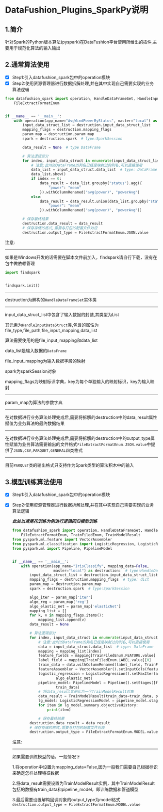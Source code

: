 # DataFushion_Plugins_SparkPy说明

## 1.简介

针对Spark的Python版本算法(pyspark)在DataFushion平台使用所给出的插件,主要用于规范化算法的输入输出

## 2.通常算法使用

- [x] Step1:引入datafushion_spark包中的operation模块
- [x] Step2:使用资源管理器进行数据拆解处理,并在其中实现自己需要实现的业务算法逻辑

```python
from datafushion_spark import operation, HandleDataFrameSet, HandleInputDataStruct, DataFrame, SparkSession, \
    FileExtractFormatEnum


if __name__ == '__main__':
    with operation(app_name="AvgWindPowerByStatus", master="local") as destruction:  # type:HandleDataFrameSet
        input_data_struct_list = destruction.input_data_struct_list
        mapping_flags = destruction.mapping_flags
        param_map = destruction.param_map
        spark = destruction.spark  # type:SparkSession

        data_result = None  # type DataFrame

        # 算法逻辑部分
        for index, input_data_struct in enumerate(input_data_struct_list):  # type: HandleInputDataStruct
            # 注意:此时的DataFrame的列名已经是映射过的列名,可以直接使用
            data_list = input_data_struct.data_list  # type: DataFrame
            data_list.show()
            if index == 0:
                data_result = data_list.groupby("status").agg({
                    "power": "mean"
                }).withColumnRenamed("avg(power)", "powerAvg")
            else:
                data_result = data_result.union(data_list.groupby("status").agg({
                    "power": "mean"
                }).withColumnRenamed("avg(power)", "powerAvg"))

        # 保存最终结果
        destruction.data_result = data_result
        # 保存存储的格式,需要与打包的配置文件对应
        destruction.output_type = FileExtractFormatEnum.JSON.value
```

注意:

------

如果是Windows开发的话需要在脚本文件前加入，findspark请自行下载，没有在包中做依赖管理

```python
import findspark


findspark.init()
```



------

destruction为解构的`HandleDataFrameSet`实体类

------

input_data_struct_list中包含了输入数据的封装,其类型为List

其元素为`HandleInputDataStruct`类,包含的属性为file_type,file_path,file_input_mapping,data_list

算法需要使用的是file_input_mapping和data_list

data_list是输入数据的`DataFrame`

file_input_mapping为输入数据字段的映射

spark为sparkSession对象

mapping_flags为映射标识字典，key为每个单独输入的映射标识，key为输入映射

------

param_map为算法的参数字典

------

在对数据进行业务算法处理完成后,需要将拆解的destruction中的data_result属性赋值为业务算法的最终数据结果

------

在对数据进行业务算法处理完成后,需要将拆解的destruction中的output_type属性赋值为业务算法需要输出的文件格式`FileExtractFormatEnum.JSON.value`中提供了`JSON,CSV,PARQUET,GENERAL`四类格式

------

目前`PARQUET`类的输出格式只支持作为Spark类型的算法积木中的输入

## 3.模型训练算法使用

- [x] Step1:引入datafushion_spark包中的operation模块

- [x] Step2:使用资源管理器进行数据拆解处理,并在其中实现自己需要实现的业务算法逻辑

  ***此处以鸢尾花训练为例进行逻辑回归模型训练***

  ```python
  from datafushion_spark import operation, HandleDataFrameSet, HandleInputDataStruct, DataFrame, SparkSession, \
      FileExtractFormatEnum, TrainFiledEnum, TrainModelResult
  from pyspark.ml.feature import VectorAssembler
  from pyspark.ml.classification import LogisticRegression, LogisticRegressionModel
  from pyspark.ml import Pipeline, PipelineModel
  
  
  if __name__ == '__main__':
      with operation(app_name="IrisClassify", mapping_data=False,
                     master="local") as destruction:  # type:HandleDataFrameSet
          input_data_struct_list = destruction.input_data_struct_list
          mapping_flags = destruction.mapping_flags  # type: dict
          param_map = destruction.param_map
          spark = destruction.spark  # type:SparkSession
  
          algo_iter = param_map['iter']
          algo_reg = param_map['reg']
          algo_elastic_net = param_map['elasticNet']
          mapping_list = []
          for k, v in mapping_flags.items():
              mapping_list.append(v)
          data_result = None
  
          # 算法逻辑部分
          for index, input_data_struct in enumerate(input_data_struct_list):  # type: HandleInputDataStruct
              # 注意:此时的DataFrame的列名已经是映射过的列名,可以直接使用
              data = input_data_struct.data_list  # type: DataFrame
              mapping = mapping_list[index]
              feature_fields = mapping[TrainFiledEnum.FEATURE.value]
              label_field = mapping[TrainFiledEnum.LABEL.value][0]
              train_data = data.withColumnRenamed(label_field, TrainFiledEnum.LABEL.value)
              featureAssembler = VectorAssembler().setInputCols(feature_fields).setOutputCol('features')
              logistic_regression = LogisticRegression().setMaxIter(algo_iter).setRegParam(algo_reg).setElasticNetParam(
                      algo_elastic_net)
              pipeline_model: PipelineModel = Pipeline().setStages([featureAssembler, logistic_regression]).fit(
                      train_data)
              # 将data_result实例化为一个TrainModelResult对象
              data_result = TrainModelResult(train_data=train_data, pipeline_model=pipeline_model)
              lg_model: LogisticRegressionModel = pipeline_model.stages[1]
              for item in lg_model.summary.objectiveHistory:
                  print(item)
  
              # 保存最终结果
          destruction.data_result = data_result
          # 保存存储的格式,需要与打包的配置文件对应
          destruction.output_type = FileExtractFormatEnum.MODEL.value
  ```

  注意:

  ------

  如果需要训练模型的话，一般情况下

  1.将operation中设置为mapping_data=False,因为一般我们需要自己根据标识来确定怎样处理特征数据

  2.将data_result需要设置为TrainModelResult实例，其中TrainModelResult包括的数据有train_data和pipeline_model，即训练数据和管道模型

  3.最后需要设置解构回调对象的output_type为model格式`destruction.output_type = FileExtractFormatEnum.MODEL.value`